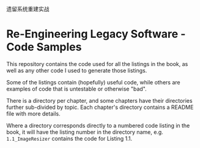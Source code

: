 遗留系统重建实战
# Re-Engineering Legacy Software - Code Samples

This repository contains the code used for all the listings in the book, as well as any other code I used to generate those listings.

Some of the listings contain (hopefully) useful code, while others are examples of code that is untestable or otherwise "bad".

There is a directory per chapter, and some chapters have their directories further sub-divided by topic. Each chapter's directory contains a README file with more details.

Where a directory corresponds directly to a numbered code listing in the book, it will have the listing number in the directory name, e.g. `1.1_ImageResizer` contains the code for Listing 1.1.
